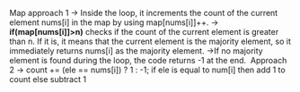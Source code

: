 Map approach 1
-> Inside the loop, it increments the count of the current element nums[i] in the map by using map[nums[i]]++.
-> **if(map[nums[i]]>n)** checks if the count of the current element is greater than n. If it is, it means that the current element is the majority element, so it immediately returns nums[i] as the majority element.
->If no majority element is found during the loop, the code returns -1 at the end.
​
Approach 2
-> count += (ele == nums[i]) ? 1 : -1;
if ele is equal to num[i] then add 1 to count else subtract 1
​
​